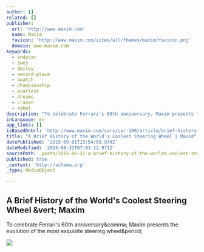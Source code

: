 ```yaml
---
author: []
related: []
publisher:
  url: 'http://www.maxim.com'
  name: Maxim
  favicon: 'http://www.maxim.com/sites/all/themes/maxim/favicon.png'
  domain: www.maxim.com
keywords:
  - indycar
  - 5wes
  - 3miley
  - second-place
  - 4watch
  - championship
  - scariest
  - dreams
  - craven
  - rahal
description: "To celebrate Ferrari's 60th anniversary, Maxim presents the evolution of the most exquisite steering wheel."
inLanguage: en
app_links: []
isBasedOnUrl: 'http://www.maxim.com/cars/car-100/article/brief-history-worlds-coolest-steering-wheel'
title: "A Brief History of the World's Coolest Steering Wheel | Maxim"
datePublished: '2015-09-01T15:54:59.974Z'
dateModified: '2015-08-31T07:03:12.971Z'
sourcePath: _posts/2015-08-31-a-brief-history-of-the-worlds-coolest-steering-wheel-or-maxi.md
published: true
_context: 'http://schema.org'
_type: MediaObject

---
```

<article style=""><h1>A Brief History of the World's Coolest Steering Wheel &amp;vert; Maxim</h1><p>To celebrate Ferrari's 60th anniversary&amp;comma; Maxim presents the evolution of the most exquisite steering wheel&amp;period;</p><img src="http://www.maxim.com/sites/default/files/styles/custom_crop/public/styles/manual_cropped_images/main_rectangle_article/public/editor/2014/10/steeringwheels_fer_1963gto_channel.jpg?itok=vZ0CXGji" /></article>